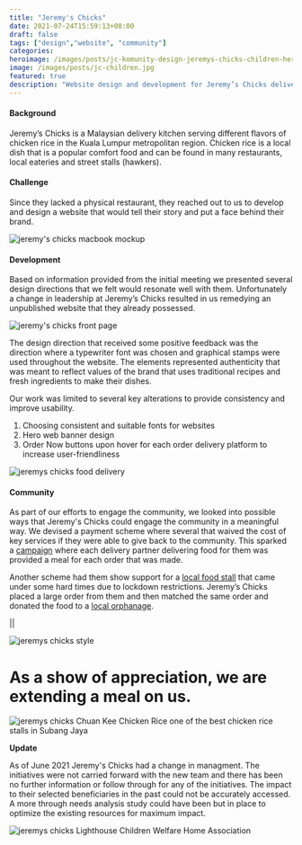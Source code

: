 ```yaml
---
title: "Jeremy's Chicks"
date: 2021-07-24T15:59:13+08:00
draft: false
tags: ["design","website", "community"]
categories:
heroimage: /images/posts/jc-komunity-design-jeremys-chicks-children-hero.jpg
image: /images/posts/jc-children.jpg
featured: true
description: "Website design and development for Jeremy’s Chicks delivery cloud kitchen chicken rice in Kuala Lumpur"
---
```


#### Background

Jeremy’s Chicks is a Malaysian delivery kitchen serving different flavors of chicken rice in the Kuala Lumpur metropolitan region. Chicken rice is a local dish that is a popular comfort food and can be found in many restaurants, local eateries and street stalls (hawkers). 

#### Challenge

Since they lacked a physical restaurant, they reached out to us to develop and design a website that would tell their story and put a face behind their brand. 

![jeremy's chicks macbook mockup](/images/posts/jc-komunity-design-website-design-mockup.gif)

#### Development

Based on information provided from the initial meeting we presented several design directions that we felt would resonate well with them. Unfortunately a change in leadership at Jeremy’s Chicks resulted in us remedying an unpublished website that they already possessed. 

![jeremy's chicks front page](/images/posts/jc-komunity-design-jeremys-chicks-website-design.jpg)

The design direction that received some positive feedback was the direction where a typewriter font was chosen and graphical stamps were used throughout the website. The elements represented authenticity that was meant to reflect values of the brand that uses traditional recipes and fresh ingredients to make their dishes. 

Our work was limited to several key alterations to provide consistency and improve usability.

1. Choosing consistent and suitable fonts for websites
2. Hero web banner design 
3. Order Now buttons upon hover for each order delivery platform to increase user-friendliness

![jeremys chicks food delivery](/images/posts/jc-komunity-design-jeremys-chicks-grab-driver.jpg)

#### Community

As part of our efforts to engage the community, we looked into possible ways that Jeremy's Chicks could engage the community in a meaningful way. We devised a payment scheme where several that waived the cost of key services if they were able to give back to the community. This sparked a [campaign](/https://www.instagram.com/p/CGl2tzdpO1d/) where each delivery partner delivering food for them was provided a meal for each order that was made. 

Another scheme had them show support for a [local food stall](/https://www.instagram.com/p/CG8_n3eJR17/) that came under some hard times due to lockdown restrictions. Jeremy’s Chicks placed a large order from them and then matched the same order and donated the food to a [local orphanage](/https://www.instagram.com/p/CG_hPdPpa2G/).

||

![jeremys chicks style](/images/posts/jc-komunity-design-brand-style-jeremys-chicks.jpg)

# As a show of appreciation, we are extending a meal on us.

![jeremys chicks Chuan Kee Chicken Rice one of the best chicken rice stalls in Subang Jaya](/images/posts/jc-komunity-design-jeremys-chicks-hawker-seller.jpg)

**Update**

As of June 2021 Jeremy's Chicks had a change in managment. The initiatives were not carried forward with the new team and there has been no further information or follow through for any of the initiatives. The impact to their selected beneficiaries in the past could not be accurately accessed. A more through needs analysis study could have been but in place to optimize the existing resources for maximum impact.

![jeremys chicks Lighthouse Children Welfare Home Association](/images/posts/jc-komunity-design-orphanage-community.jpg)


